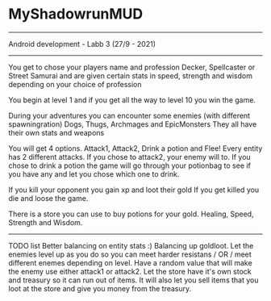 # MyShadowrunMUD

-------------------------------

Android development - Labb 3 (27/9 - 2021) 

-------------------------------

You get to chose your players name and profession
Decker, Spellcaster or Street Samurai
and are given certain stats in 
speed, strength and wisdom
depending on your choice of profession

You begin at level 1 and if you get all the way to level 10 you win the game.

During your adventures you can encounter some enemies (with different spawningration)
Dogs, Thugs, Archmages and EpicMonsters
They all have their own stats and weapons

You will get 4 options. 
Attack1, Attack2, Drink a potion and Flee!
Every entity has 2 different attacks. If you chose to attack2, your enemy will to.
If you chose to drink a potion the game will go through your potionbag to see if you have any and let you chose which one to drink.

If you kill your opponent you gain xp and loot their gold
If you get killed you die and loose the game.

There is a store you can use to buy potions for your gold.
Healing, Speed, Strength and Wisdom.


-------------------------------


TODO list
Better balancing on entity stats :) 
Balancing up goldloot.
Let the enemies level up as you do so you can meet harder resistans / OR / meet different enemes depending on level.
Have a random value that will make the enemy use either attack1 or attack2.
Let the store have it's own stock and treasury so it can run out of items.
It will also let you sell items that you loot at the store and give you money from the treasury.
